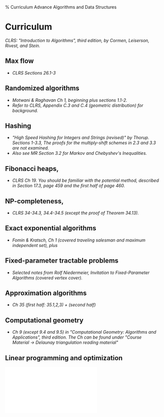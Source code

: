 % Curriculum Advance Algorithms and Data Structures

# Curriculum
*CLRS: "Introduction to Algorithms", third edition, by Cormen, Leiserson, Rivest, and Stein.*

## Max flow
* *CLRS Sections 26.1-3*

## Randomized algorithms 
* *Motwani & Raghavan Ch 1, beginning plus sections 1.1-2.*
* *Refer to CLRS, Appendix C.3 and C.4 (geometric distribution) for background.*

## Hashing
* *"High Speed Hashing for Integers and Strings (revised)" by Thorup. Sections 1-3.3, The proofs for the multiply-shift schemes in 2.3 and 3.3 are not examined.*
* *Also see MR Section 3.2 for Markov and Chebyshev's Inequalities.*

## Fibonacci heaps, 
* *CLRS Ch 19. You should be familiar with the potential method, described in Section 17.3, page 459 and the first half of page 460.*

## NP-completeness, 
* *CLRS 34-34.3, 34.4-34.5 (except the proof of Theorem 34.13).*

## Exact exponential algorithms
* *Fomin & Kratsch, Ch 1 (covered traveling salesman and maximum independent set), plus*

## Fixed-parameter tractable problems
* *Selected notes from Rolf Niedermeier,  Invitation to Fixed-Parameter Algorithms (covered vertex cover).*

## Approximation algorithms
* *Ch 35 (first half: 35.1,2,3) + (second half)*

## Computational geometry
* *Ch 9 (except 9.4 and 9.5) in "Computational Geometry: Algorithms and Applications", third edition. The Ch can be found under "Course Material -> Delaunay triangulation reading material"*

## Linear programming and optimization

![Overview](./figures/curriculumGraph.pdf)



<!-- 

# Linear Programming

# Random algorithms reading material

# High Speed Hashing for Integers and String

# High Speed Hashing for Integers and Strings (revised) 

# Slides, NP-completeness, part I

# Slides, NP-completeness, part II

# Exact Exponential Algorithms

# Invitation to Fixed-Parameter Algorithms  

# Exercises for Exact and FPT Algorithms

# Delaunay Triangulation

# Delaunay triangulation, reading material -->